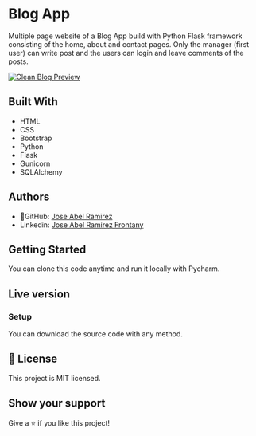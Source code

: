 # Blog App 

Multiple page website of a Blog App build with Python Flask framework consisting of the home, about and contact pages. Only the manager (first user) can write post and the users can login and leave comments of the posts.

[![Clean Blog Preview](https://assets.startbootstrap.com/img/screenshots/themes/clean-blog.png)](https://startbootstrap.github.io/startbootstrap-clean-blog/)

## Built With
- HTML
- CSS
- Bootstrap
- Python
- Flask
- Gunicorn
- SQLAlchemy

## Authors
- 👤GitHub: [Jose Abel Ramirez](https://github.com/jose-Abel)
- Linkedin: [Jose Abel Ramirez Frontany](https://www.linkedin.com/in/jose-abel-ramirez-frontany-7674a842/)

## Getting Started
You can clone this code anytime and run it locally with Pycharm.

## Live version


### Setup
You can download the source code with any method.


## 📝 License
This project is MIT licensed.


## Show your support
Give a ⭐️ if you like this project!
